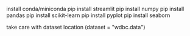 install conda/miniconda
pip install streamlit
pip install numpy
pip install pandas
pip install scikit-learn
pip install pyplot
pip install seaborn

take care with dataset location (dataset = "wdbc.data")
